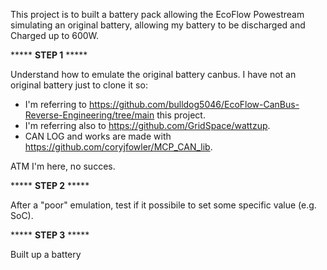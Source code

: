 This project is to built a battery pack allowing the EcoFlow Powestream simulating an original battery, allowing my battery to be discharged and Charged up to 600W.

***** ******STEP 1****** *****

Understand how to emulate the original battery canbus. I have not an original battery just to clone it so:

* I'm referring to https://github.com/bulldog5046/EcoFlow-CanBus-Reverse-Engineering/tree/main this project.
* I'm referring also to https://github.com/GridSpace/wattzup.
* CAN LOG and works are made with https://github.com/coryjfowler/MCP_CAN_lib.


ATM I'm here, no succes.
  
***** ******STEP 2****** *****

After a "poor" emulation, test if it possibile to set some specific value (e.g. SoC).

***** ******STEP 3****** *****

Built up a battery
